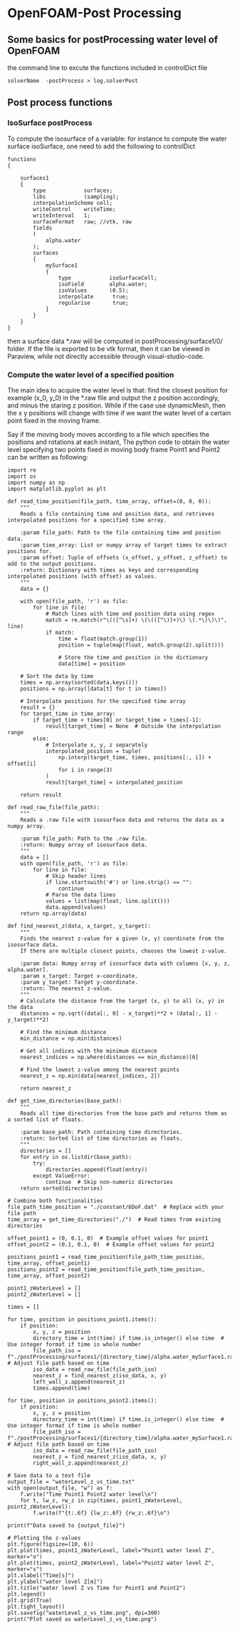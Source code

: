 # OpenFOAM-Post Processing

## Some basics for postProcessing water level of OpenFOAM
the command line to excute the functions included in controlDict file
```
solverName  -postProcess > log.solverPost
```

## Post process functions

### IsoSurface postProcess
To compute the isosurface of a variable: for instance to compute the water surface isoSurface, one need to add the following to controlDict
```
functions
{

    surfaces1
    {
        type            surfaces;
        libs            (sampling);
        interpolationScheme cell;
        writeControl    writeTime;
        writeInterval   1;
        surfaceFormat   raw; //vtk, raw
        fields
        (
            alpha.water
        );
        surfaces
        {
            mySurface1
            {
                type            isoSurfaceCell;
                isoField        alpha.water;
                isoValues       (0.5);
                interpolate      true;
                regularise       true;
            }
        }
    }
}
```
then a surface data *.raw will be computed in postProcessing/surface1/0/  folder. If the file is exported to be vtk format, then it can be viewed in Paraview, while not directly accessible through visual-studio-code.

### Compute the water level of a specified position
The main idea to acquire the water level is that: find the closest position for example (x_0, y_0) in the *.raw file and output the z position accordingly, and minus the staring z position.
While if the case use dynamicMesh, then the x y positions will change with time if we want the water level of a certain point fixed in the moving frame. 

Say if the moving body moves according to a file which specifies the positions and rotations at each instant, 
The python code to obtain the water level specifying two points fixed in moving body frame Point1 and Point2 can be written as following:
```
import re
import os
import numpy as np
import matplotlib.pyplot as plt

def read_time_position(file_path, time_array, offset=(0, 0, 0)):
    """
    Reads a file containing time and position data, and retrieves interpolated positions for a specified time array.

    :param file_path: Path to the file containing time and position data.
    :param time_array: List or numpy array of target times to extract positions for.
    :param offset: Tuple of offsets (x_offset, y_offset, z_offset) to add to the output positions.
    :return: Dictionary with times as keys and corresponding interpolated positions (with offset) as values.
    """
    data = {}

    with open(file_path, 'r') as file:
        for line in file:
            # Match lines with time and position data using regex
            match = re.match(r"\(([^\s]+) \(\(([^\)]+)\) \(.*\)\)\)", line)
            if match:
                time = float(match.group(1))
                position = tuple(map(float, match.group(2).split()))

                # Store the time and position in the dictionary
                data[time] = position

    # Sort the data by time
    times = np.array(sorted(data.keys()))
    positions = np.array([data[t] for t in times])

    # Interpolate positions for the specified time array
    result = {}
    for target_time in time_array:
        if target_time < times[0] or target_time > times[-1]:
            result[target_time] = None  # Outside the interpolation range
        else:
            # Interpolate x, y, z separately
            interpolated_position = tuple(
                np.interp(target_time, times, positions[:, i]) + offset[i]
                for i in range(3)
            )
            result[target_time] = interpolated_position

    return result

def read_raw_file(file_path):
    """
    Reads a .raw file with isosurface data and returns the data as a numpy array.

    :param file_path: Path to the .raw file.
    :return: Numpy array of isosurface data.
    """
    data = []
    with open(file_path, 'r') as file:
        for line in file:
            # Skip header lines
            if line.startswith('#') or line.strip() == "":
                continue
            # Parse the data lines
            values = list(map(float, line.split()))
            data.append(values)
    return np.array(data)

def find_nearest_z(data, x_target, y_target):
    """
    Finds the nearest z-value for a given (x, y) coordinate from the isosurface data.
    If there are multiple closest points, chooses the lowest z-value.

    :param data: Numpy array of isosurface data with columns [x, y, z, alpha.water].
    :param x_target: Target x-coordinate.
    :param y_target: Target y-coordinate.
    :return: The nearest z-value.
    """
    # Calculate the distance from the target (x, y) to all (x, y) in the data
    distances = np.sqrt((data[:, 0] - x_target)**2 + (data[:, 1] - y_target)**2)

    # Find the minimum distance
    min_distance = np.min(distances)

    # Get all indices with the minimum distance
    nearest_indices = np.where(distances == min_distance)[0]

    # Find the lowest z-value among the nearest points
    nearest_z = np.min(data[nearest_indices, 2])

    return nearest_z

def get_time_directories(base_path):
    """
    Reads all time directories from the base path and returns them as a sorted list of floats.

    :param base_path: Path containing time directories.
    :return: Sorted list of time directories as floats.
    """
    directories = []
    for entry in os.listdir(base_path):
        try:
            directories.append(float(entry))
        except ValueError:
            continue  # Skip non-numeric directories
    return sorted(directories)

# Combine both functionalities
file_path_time_position = "./constant/6DoF.dat"  # Replace with your file path
time_array = get_time_directories("./")  # Read times from existing directories

offset_point1 = (0, 0.1, 0)  # Example offset values for point1
offset_point2 = (0.1, 0.1, 0)  # Example offset values for point2

positions_point1 = read_time_position(file_path_time_position, time_array, offset_point1)
positions_point2 = read_time_position(file_path_time_position, time_array, offset_point2)

point1_zWaterLevel = []
point2_zWaterLevel = []

times = []

for time, position in positions_point1.items():
    if position:
        x, y, z = position
        directory_time = int(time) if time.is_integer() else time  # Use integer format if time is whole number
        file_path_iso = f"./postProcessing/surfaces1/{directory_time}/alpha.water_mySurface1.raw"  # Adjust file path based on time
        iso_data = read_raw_file(file_path_iso)
        nearest_z = find_nearest_z(iso_data, x, y)
        left_wall_z.append(nearest_z)
        times.append(time)

for time, position in positions_point2.items():
    if position:
        x, y, z = position
        directory_time = int(time) if time.is_integer() else time  # Use integer format if time is whole number
        file_path_iso = f"./postProcessing/surfaces1/{directory_time}/alpha.water_mySurface1.raw"  # Adjust file path based on time
        iso_data = read_raw_file(file_path_iso)
        nearest_z = find_nearest_z(iso_data, x, y)
        right_wall_z.append(nearest_z)

# Save data to a text file
output_file = "waterLevel_z_vs_time.txt"
with open(output_file, "w") as f:
    f.write("Time Point1 Point2 water level\n")
    for t, lw_z, rw_z in zip(times, point1_zWaterLevel, point2_zWaterLevel):
        f.write(f"{t:.6f} {lw_z:.6f} {rw_z:.6f}\n")

print(f"Data saved to {output_file}")

# Plotting the z-values
plt.figure(figsize=(10, 6))
plt.plot(times, point1_zWaterLevel, label="Point1 water level Z", marker="o")
plt.plot(times, point2_zWaterLevel, label="Point2 water level Z", marker="s")
plt.xlabel("Time[s]")
plt.ylabel("water level Z[m]")
plt.title("water level Z vs Time for Point1 and Point2")
plt.legend()
plt.grid(True)
plt.tight_layout()
plt.savefig("waterLevel_z_vs_time.png", dpi=300)
print("Plot saved as waterLevel_z_vs_time.png")
```

